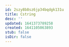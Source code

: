 ```yaml
---
id: 2szy8b8sz6jp34bqdgk131u
title: Cstring
desc: ''
updated: 1641373789258
created: 1641105063893
stub: false
isDir: false
---
```




